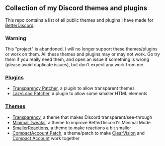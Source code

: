 ## Collection of my Discord themes and plugins

This repo contains a list of all public themes and plugins I have made for [BetterDiscord](https://betterdiscord.net/home/).

### Warning
This "project" is abandoned. I will no longer support these themes/plugins or work on them. All these themes and plugins may or may not work. Go try them if you really need them, and open an issue if something is wrong (please avoid duplicate issues), but don't expect any work from me.

### [Plugins](Plugins)
* [Transparency Patcher](Plugins/transparency_patcher.md), a plugin to allow transparent themes
* [LazyLoad Patcher](Plugins/lazyload_patcher.md), a plugin to allow some smaller HTML elements

### [Themes](Themes)
* [Transparency](Themes/Transparency.md), a theme that makes Discord transparent/see-through
* [Minimal Tweaks](Themes/MinimalTweaks.md), a theme to improve BetterDiscord's Minimal Mode
* [SmallerReactions](Themes/SmallerReactions.md), a theme to make reactions a bit smaller
* [CompactAccount Patch](Themes/CompactAccount_Patch.md), a theme/patch to make [ClearVision](https://github.com/Zerthox/ClearVision) and [Compact Account](https://github.com/mrmaple240/betterdiscord-mini-themes/) work together
